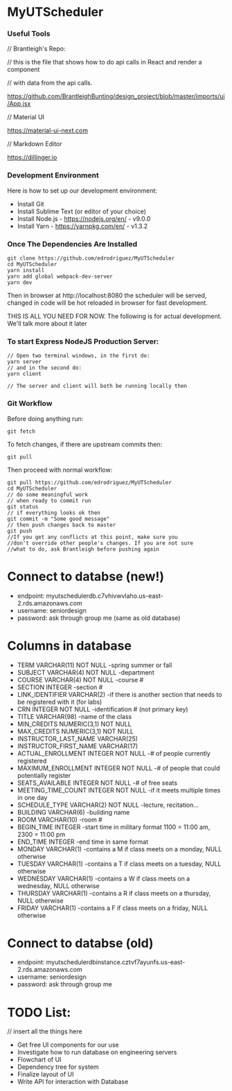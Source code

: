 # MyUTScheduler

### Useful Tools

// Brantleigh's Repo:

// this is the file that shows how to do api calls in React and render a component

// with data from the api calls.

https://github.com/BrantleighBunting/design_project/blob/master/imports/ui/App.jsx

// Material UI

https://material-ui-next.com

// Markdown Editor

https://dillinger.io

### Development Environment

Here is how to set up our development environment:
* Install Git
* Install Sublime Text (or editor of your choice)
* Install Node.js - https://nodejs.org/en/ - v9.0.0
* Install Yarn - https://yarnpkg.com/en/ - v1.3.2
### Once The Dependencies Are Installed
```
git clone https://github.com/edrodriguez/MyUTScheduler
cd MyUTScheduler
yarn install
yarn add global webpack-dev-server
yarn dev
```
Then in browser at http://localhost:8080 the scheduler will be served, changed in code
will be hot reloaded in browser for fast development.

THIS IS ALL YOU NEED FOR NOW. The following is for actual development. We'll talk more about it later

### To start Express NodeJS Production Server:
```
// Open two terminal windows, in the first do:
yarn server
// and in the second do:
yarn client

// The server and client will both be running locally then
```

### Git Workflow

Before doing anything run:

```
git fetch
```

To fetch changes, if there are upstream commits then:

```
git pull
```

Then proceed with normal workflow:

```
git pull https://github.com/edrodriguez/MyUTScheduler
cd MyUTScheduler
// do some meaningful work
// when ready to commit run
git status
// if everything looks ok then
git commit -m "Some good message"
// then push changes back to master
git push
//If you get any conflicts at this point, make sure you 
//don't override other people's changes. If you are not sure
//what to do, ask Brantleigh before pushing again
```

# Connect to databse (new!)

* endpoint: myutschedulerdb.c7vhivwvlaho.us-east-2.rds.amazonaws.com 
* username: seniordesign
* password: ask through group me (same as old database)

# Columns in database

*    TERM                  VARCHAR(11)  NOT NULL  -spring summer or fall
*    SUBJECT               VARCHAR(4) NOT NULL    -department
*    COURSE                VARCHAR(4) NOT NULL    -course #
*    SECTION               INTEGER                -section #
*    LINK_IDENTIFIER       VARCHAR(2)             -if there is another section that needs to be registered with it (for labs)
*    CRN                   INTEGER  NOT NULL      -identification # (not primary key)
*    TITLE                 VARCHAR(98)            -name of the class
*    MIN_CREDITS           NUMERIC(3,1) NOT NULL  
*    MAX_CREDITS           NUMERIC(3,1) NOT NULL
*    INSTRUCTOR_LAST_NAME  VARCHAR(25)
*    INSTRUCTOR_FIRST_NAME VARCHAR(17)
*    ACTUAL_ENROLLMENT     INTEGER  NOT NULL      -# of people currently registered
*    MAXIMUM_ENROLLMENT    INTEGER  NOT NULL      -# of people that could potentially register
*    SEATS_AVAILABLE       INTEGER  NOT NULL      -# of free seats
*    MEETING_TIME_COUNT    INTEGER  NOT NULL      -if it meets multiple times in one day
*    SCHEDULE_TYPE         VARCHAR(2) NOT NULL    -lecture, recitation...
*    BUILDING              VARCHAR(6)             -building name
*    ROOM                  VARCHAR(10)            -room #
*    BEGIN_TIME            INTEGER                -start time in military format 1100 = 11:00 am, 2300 = 11:00 pm
*    END_TIME              INTEGER                -end time in same format
*    MONDAY                VARCHAR(1)             -contains a M if class meets on a monday, NULL otherwise
*    TUESDAY               VARCHAR(1)             -contains a T if class meets on a tuesday, NULL otherwise
*    WEDNESDAY             VARCHAR(1)             -contains a W if class meets on a wednesday, NULL otherwise
*    THURSDAY              VARCHAR(1)             -contains a R if class meets on a thursday, NULL otherwise
*    FRIDAY                VARCHAR(1)             -contains a F if class meets on a friday, NULL otherwise


# Connect to databse (old)

* endpoint: myutschedulerdbinstance.cztvf7ayunfs.us-east-2.rds.amazonaws.com
* username: seniordesign
* password: ask through group me


# TODO List:

// insert all the things here
- Get free UI components for our use
- Investigate how to run database on engineering servers
- Flowchart of UI
- Dependency tree for system
- Finalize layout of UI
- Write API for interaction with Database
